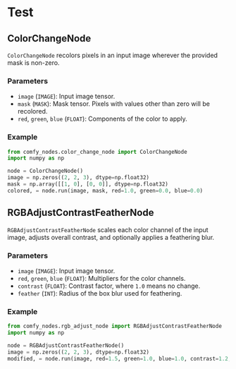 # Test

## ColorChangeNode

`ColorChangeNode` recolors pixels in an input image wherever the provided mask is non-zero.

### Parameters

- `image` (`IMAGE`): Input image tensor.
- `mask` (`MASK`): Mask tensor. Pixels with values other than zero will be recolored.
- `red`, `green`, `blue` (`FLOAT`): Components of the color to apply.

### Example

```python
from comfy_nodes.color_change_node import ColorChangeNode
import numpy as np

node = ColorChangeNode()
image = np.zeros((2, 2, 3), dtype=np.float32)
mask = np.array([[1, 0], [0, 0]], dtype=np.float32)
colored, = node.run(image, mask, red=1.0, green=0.0, blue=0.0)
```

## RGBAdjustContrastFeatherNode

`RGBAdjustContrastFeatherNode` scales each color channel of the input image,
adjusts overall contrast, and optionally applies a feathering blur.

### Parameters

- `image` (`IMAGE`): Input image tensor.
- `red`, `green`, `blue` (`FLOAT`): Multipliers for the color channels.
- `contrast` (`FLOAT`): Contrast factor, where `1.0` means no change.
- `feather` (`INT`): Radius of the box blur used for feathering.

### Example

```python
from comfy_nodes.rgb_adjust_node import RGBAdjustContrastFeatherNode
import numpy as np

node = RGBAdjustContrastFeatherNode()
image = np.zeros((2, 2, 3), dtype=np.float32)
modified, = node.run(image, red=1.5, green=1.0, blue=1.0, contrast=1.2, feather=1)
```
